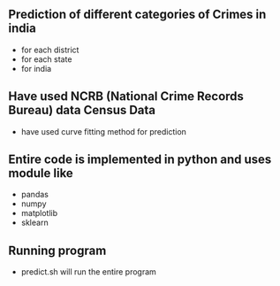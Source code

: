 ## Prediction of different categories of Crimes in india
* for each district
* for each state
* for india

## Have used NCRB (National Crime Records Bureau) data Census Data
* have used curve fitting method for prediction

## Entire code is implemented in python and uses module like
- pandas
- numpy
- matplotlib
- sklearn

## Running program
- predict.sh will run the entire program
